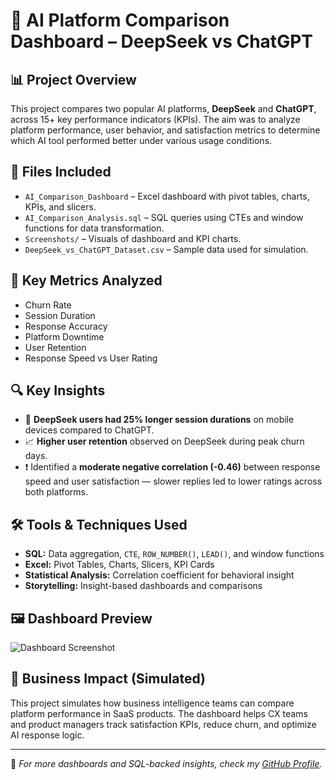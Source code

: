 # 🤖 AI Platform Comparison Dashboard – DeepSeek vs ChatGPT

## 📊 Project Overview
This project compares two popular AI platforms, **DeepSeek** and **ChatGPT**, across 15+ key performance indicators (KPIs). The aim was to analyze platform performance, user behavior, and satisfaction metrics to determine which AI tool performed better under various usage conditions.

## 📁 Files Included
- `AI_Comparison_Dashboard` – Excel dashboard with pivot tables, charts, KPIs, and slicers.
- `AI_Comparison_Analysis.sql` – SQL queries using CTEs and window functions for data transformation.
- `Screenshots/` – Visuals of dashboard and KPI charts.
- `DeepSeek_vs_ChatGPT_Dataset.csv` – Sample data used for simulation.

## 🧠 Key Metrics Analyzed
- Churn Rate  
- Session Duration  
- Response Accuracy  
- Platform Downtime  
- User Retention  
- Response Speed vs User Rating

## 🔍 Key Insights
- 📱 **DeepSeek users had 25% longer session durations** on mobile devices compared to ChatGPT.
- 📈 **Higher user retention** observed on DeepSeek during peak churn days.
- ❗ Identified a **moderate negative correlation (-0.46)** between response speed and user satisfaction — slower replies led to lower ratings across both platforms.

## 🛠 Tools & Techniques Used
- **SQL:** Data aggregation, `CTE`, `ROW_NUMBER()`, `LEAD()`, and window functions  
- **Excel:** Pivot Tables, Charts, Slicers, KPI Cards  
- **Statistical Analysis:** Correlation coefficient for behavioral insight  
- **Storytelling:** Insight-based dashboards and comparisons

## 🖼️ Dashboard Preview
![Dashboard Screenshot](Screenshots/ai_dashboard_overview.png)

## 🚀 Business Impact (Simulated)
This project simulates how business intelligence teams can compare platform performance in SaaS products. The dashboard helps CX teams and product managers track satisfaction KPIs, reduce churn, and optimize AI response logic.

---

📌 *For more dashboards and SQL-backed insights, check my [GitHub Profile](https://github.com/Pratap-Abhay72Singh73).*
